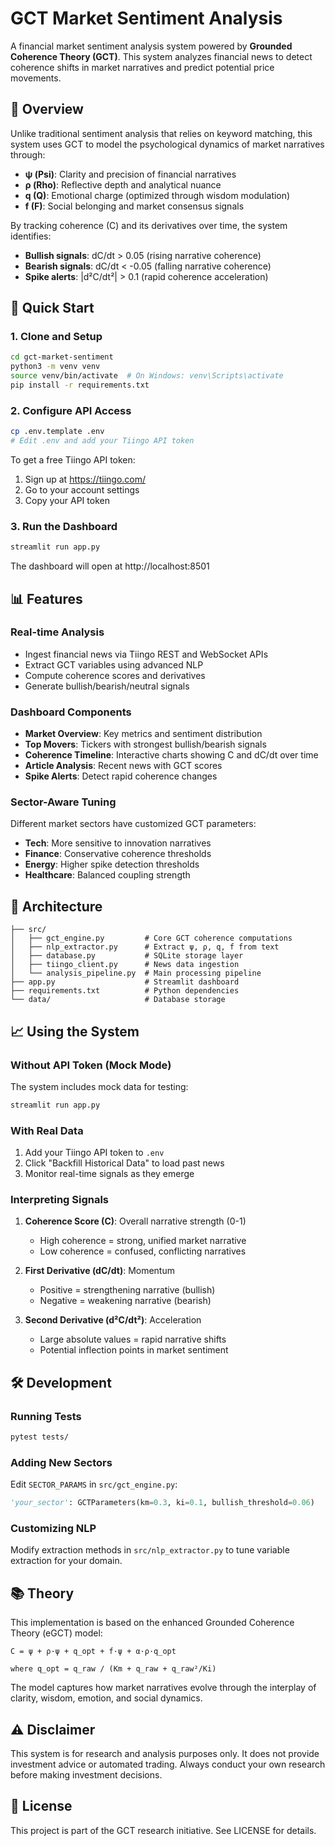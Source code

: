 # GCT Market Sentiment Analysis

A financial market sentiment analysis system powered by **Grounded Coherence Theory (GCT)**. This system analyzes financial news to detect coherence shifts in market narratives and predict potential price movements.

## 🧠 Overview

Unlike traditional sentiment analysis that relies on keyword matching, this system uses GCT to model the psychological dynamics of market narratives through:

- **ψ (Psi)**: Clarity and precision of financial narratives
- **ρ (Rho)**: Reflective depth and analytical nuance
- **q (Q)**: Emotional charge (optimized through wisdom modulation)
- **f (F)**: Social belonging and market consensus signals

By tracking coherence (C) and its derivatives over time, the system identifies:
- **Bullish signals**: dC/dt > 0.05 (rising narrative coherence)
- **Bearish signals**: dC/dt < -0.05 (falling narrative coherence)
- **Spike alerts**: |d²C/dt²| > 0.1 (rapid coherence acceleration)

## 🚀 Quick Start

### 1. Clone and Setup

```bash
cd gct-market-sentiment
python3 -m venv venv
source venv/bin/activate  # On Windows: venv\Scripts\activate
pip install -r requirements.txt
```

### 2. Configure API Access

```bash
cp .env.template .env
# Edit .env and add your Tiingo API token
```

To get a free Tiingo API token:
1. Sign up at https://tiingo.com/
2. Go to your account settings
3. Copy your API token

### 3. Run the Dashboard

```bash
streamlit run app.py
```

The dashboard will open at http://localhost:8501

## 📊 Features

### Real-time Analysis
- Ingest financial news via Tiingo REST and WebSocket APIs
- Extract GCT variables using advanced NLP
- Compute coherence scores and derivatives
- Generate bullish/bearish/neutral signals

### Dashboard Components
- **Market Overview**: Key metrics and sentiment distribution
- **Top Movers**: Tickers with strongest bullish/bearish signals
- **Coherence Timeline**: Interactive charts showing C and dC/dt over time
- **Article Analysis**: Recent news with GCT scores
- **Spike Alerts**: Detect rapid coherence changes

### Sector-Aware Tuning
Different market sectors have customized GCT parameters:
- **Tech**: More sensitive to innovation narratives
- **Finance**: Conservative coherence thresholds
- **Energy**: Higher spike detection thresholds
- **Healthcare**: Balanced coupling strength

## 🔧 Architecture

```
├── src/
│   ├── gct_engine.py         # Core GCT coherence computations
│   ├── nlp_extractor.py      # Extract ψ, ρ, q, f from text
│   ├── database.py           # SQLite storage layer
│   ├── tiingo_client.py      # News data ingestion
│   └── analysis_pipeline.py  # Main processing pipeline
├── app.py                    # Streamlit dashboard
├── requirements.txt          # Python dependencies
└── data/                     # Database storage
```

## 📈 Using the System

### Without API Token (Mock Mode)
The system includes mock data for testing:
```bash
streamlit run app.py
```

### With Real Data
1. Add your Tiingo API token to `.env`
2. Click "Backfill Historical Data" to load past news
3. Monitor real-time signals as they emerge

### Interpreting Signals

1. **Coherence Score (C)**: Overall narrative strength (0-1)
   - High coherence = strong, unified market narrative
   - Low coherence = confused, conflicting narratives

2. **First Derivative (dC/dt)**: Momentum
   - Positive = strengthening narrative (bullish)
   - Negative = weakening narrative (bearish)

3. **Second Derivative (d²C/dt²)**: Acceleration
   - Large absolute values = rapid narrative shifts
   - Potential inflection points in market sentiment

## 🛠️ Development

### Running Tests
```bash
pytest tests/
```

### Adding New Sectors
Edit `SECTOR_PARAMS` in `src/gct_engine.py`:
```python
'your_sector': GCTParameters(km=0.3, ki=0.1, bullish_threshold=0.06)
```

### Customizing NLP
Modify extraction methods in `src/nlp_extractor.py` to tune variable extraction for your domain.

## 📚 Theory

This implementation is based on the enhanced Grounded Coherence Theory (eGCT) model:

```
C = ψ + ρ·ψ + q_opt + f·ψ + α·ρ·q_opt

where q_opt = q_raw / (Km + q_raw + q_raw²/Ki)
```

The model captures how market narratives evolve through the interplay of clarity, wisdom, emotion, and social dynamics.

## ⚠️ Disclaimer

This system is for research and analysis purposes only. It does not provide investment advice or automated trading. Always conduct your own research before making investment decisions.

## 📄 License

This project is part of the GCT research initiative. See LICENSE for details.